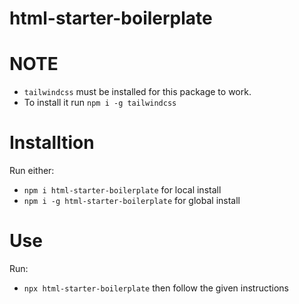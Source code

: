 # html-starter-boilerplate

# NOTE

- `tailwindcss` must be installed for this package to work.
- To install it run `npm i -g tailwindcss`
# Installtion

Run either:

- `npm i html-starter-boilerplate` for local install
- `npm i -g html-starter-boilerplate` for global install

# Use


Run:
- `npx html-starter-boilerplate` then follow the given instructions
